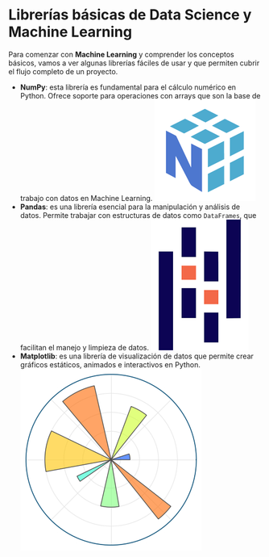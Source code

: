 # Librerías básicas de Data Science y Machine Learning
Para comenzar con **Machine Learning** y comprender los conceptos básicos, vamos a ver algunas librerías fáciles de usar y que permiten cubrir el flujo completo de un proyecto.

- **NumPy**: esta librería es fundamental para el cálculo numérico en Python. Ofrece soporte para operaciones con arrays que son la base de trabajo con datos en Machine Learning.
![alt text](image.png)
- **Pandas**: es una librería esencial para la manipulación y análisis de datos. Permite trabajar con estructuras de datos como `DataFrames`, que facilitan el manejo y limpieza de datos.
![alt text](image-1.png)
- **Matplotlib**: es una librería de visualización de datos que permite crear gráficos estáticos, animados e interactivos en Python.
![alt text](image-2.png)